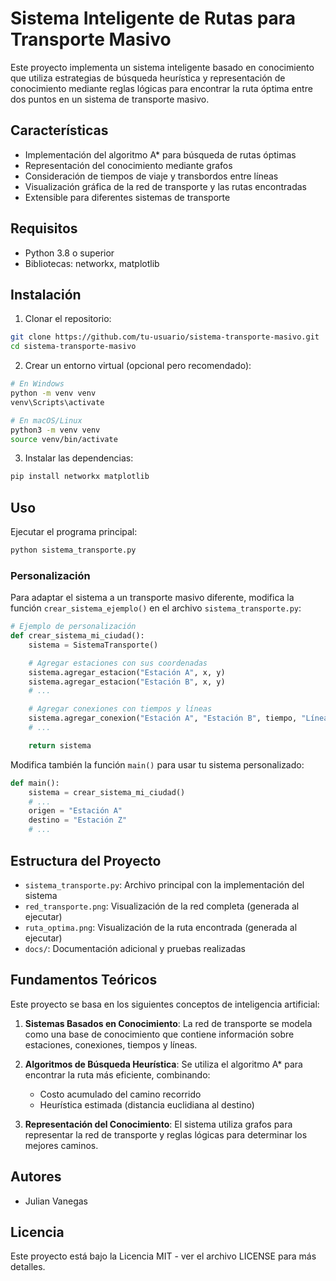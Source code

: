 # Sistema Inteligente de Rutas para Transporte Masivo

Este proyecto implementa un sistema inteligente basado en conocimiento que utiliza estrategias de búsqueda heurística y representación de conocimiento mediante reglas lógicas para encontrar la ruta óptima entre dos puntos en un sistema de transporte masivo.

## Características

- Implementación del algoritmo A\* para búsqueda de rutas óptimas
- Representación del conocimiento mediante grafos
- Consideración de tiempos de viaje y transbordos entre líneas
- Visualización gráfica de la red de transporte y las rutas encontradas
- Extensible para diferentes sistemas de transporte

## Requisitos

- Python 3.8 o superior
- Bibliotecas: networkx, matplotlib

## Instalación

1. Clonar el repositorio:

```bash
git clone https://github.com/tu-usuario/sistema-transporte-masivo.git
cd sistema-transporte-masivo
```

2. Crear un entorno virtual (opcional pero recomendado):

```bash
# En Windows
python -m venv venv
venv\Scripts\activate

# En macOS/Linux
python3 -m venv venv
source venv/bin/activate
```

3. Instalar las dependencias:

```bash
pip install networkx matplotlib
```

## Uso

Ejecutar el programa principal:

```bash
python sistema_transporte.py
```

### Personalización

Para adaptar el sistema a un transporte masivo diferente, modifica la función `crear_sistema_ejemplo()` en el archivo `sistema_transporte.py`:

```python
# Ejemplo de personalización
def crear_sistema_mi_ciudad():
    sistema = SistemaTransporte()

    # Agregar estaciones con sus coordenadas
    sistema.agregar_estacion("Estación A", x, y)
    sistema.agregar_estacion("Estación B", x, y)
    # ...

    # Agregar conexiones con tiempos y líneas
    sistema.agregar_conexion("Estación A", "Estación B", tiempo, "Línea 1")
    # ...

    return sistema
```

Modifica también la función `main()` para usar tu sistema personalizado:

```python
def main():
    sistema = crear_sistema_mi_ciudad()
    # ...
    origen = "Estación A"
    destino = "Estación Z"
    # ...
```

## Estructura del Proyecto

- `sistema_transporte.py`: Archivo principal con la implementación del sistema
- `red_transporte.png`: Visualización de la red completa (generada al ejecutar)
- `ruta_optima.png`: Visualización de la ruta encontrada (generada al ejecutar)
- `docs/`: Documentación adicional y pruebas realizadas

## Fundamentos Teóricos

Este proyecto se basa en los siguientes conceptos de inteligencia artificial:

1. **Sistemas Basados en Conocimiento**: La red de transporte se modela como una base de conocimiento que contiene información sobre estaciones, conexiones, tiempos y líneas.

2. **Algoritmos de Búsqueda Heurística**: Se utiliza el algoritmo A\* para encontrar la ruta más eficiente, combinando:

   - Costo acumulado del camino recorrido
   - Heurística estimada (distancia euclidiana al destino)

3. **Representación del Conocimiento**: El sistema utiliza grafos para representar la red de transporte y reglas lógicas para determinar los mejores caminos.

## Autores

- Julian Vanegas

## Licencia

Este proyecto está bajo la Licencia MIT - ver el archivo LICENSE para más detalles.
